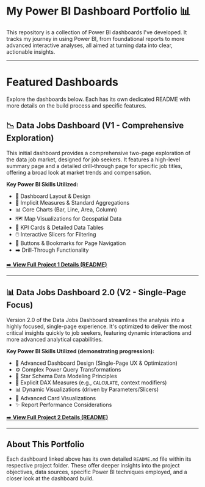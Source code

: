 # My Power BI Dashboard Portfolio 📊

This repository is a collection of Power BI dashboards I've developed. It tracks my journey in using Power BI, from foundational reports to more advanced interactive analyses, all aimed at turning data into clear, actionable insights.

---

# Featured Dashboards

Explore the dashboards below. Each has its own dedicated README with more details on the build process and specific features.

## 📉 Data Jobs Dashboard (V1 - Comprehensive Exploration)

This initial dashboard provides a comprehensive two-page exploration of the data job market, designed for job seekers. It features a high-level summary page and a detailed drill-through page for specific job titles, offering a broad look at market trends and compensation.

**Key Power BI Skills Utilized:**
* 🎨 Dashboard Layout & Design
* 🧮 Implicit Measures & Standard Aggregations
* 📊 Core Charts (Bar, Line, Area, Column)
* 🗺️ Map Visualizations for Geospatial Data
* 🔢 KPI Cards & Detailed Data Tables
* 🖱️ Interactive Slicers for Filtering
* 🔘 Buttons & Bookmarks for Page Navigation
* ➡️ Drill-Through Functionality

[➡️ **View Full Project 1 Details (README)**](Data_Jobs_V1/README.md)

---

## 📊 Data Jobs Dashboard 2.0 (V2 - Single-Page Focus)

Version 2.0 of the Data Jobs Dashboard streamlines the analysis into a highly focused, single-page experience. It's optimized to deliver the most critical insights quickly to job seekers, featuring dynamic interactions and more advanced analytical capabilities.

**Key Power BI Skills Utilized (demonstrating progression):**
* 🎨 Advanced Dashboard Design (Single-Page UX & Optimization)
* ⚙️ Complex Power Query Transformations
* 🔗 Star Schema Data Modeling Principles
* 🧮 Explicit DAX Measures (e.g., `CALCULATE`, context modifiers)
* 📊 Dynamic Visualizations (driven by Parameters/Slicers)
* 🔢 Advanced Card Visualizations
* ✨ Report Performance Considerations

[➡️ **View Full Project 2 Details (README)**](Data_Jobs_V2/README.md)

---

## About This Portfolio

Each dashboard linked above has its own detailed `README.md` file within its respective project folder. These offer deeper insights into the project objectives, data sources, specific Power BI techniques employed, and a closer look at the dashboard build.